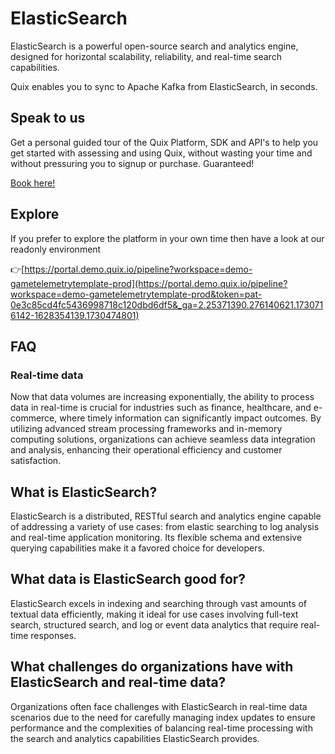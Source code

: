 <!--[tech-name]-->
# ElasticSearch

<!--[blurb-about-tech]-->
ElasticSearch is a powerful open-source search and analytics engine, designed for horizontal scalability, reliability, and real-time search capabilities.

Quix enables you to sync to Apache Kafka <span id="to_or_from">from</span> <span id="techname">ElasticSearch</span>, in seconds.

## Speak to us

Get a personal guided tour of the Quix Platform, SDK and API's to help you get started with assessing and using Quix, without wasting your time and without pressuring you to signup or purchase. Guaranteed!

[Book here!](https://share.hsforms.com/1iW0TmZzKQMChk0lxd_tGiw4yjw2?__hstc=175542013.19c333c2ae8002be5fbc6a17a447e442.1730474801833.1730474801833.1730716142494.2&__hssc=175542013.2.1730716142494&__hsfp=3927774151)

## Explore

If you prefer to explore the platform in your own time then have a look at our readonly environment

👉[https://portal.demo.quix.io/pipeline?workspace=demo-gametelemetrytemplate-prod](https://portal.demo.quix.io/pipeline?workspace=demo-gametelemetrytemplate-prod&token=pat-0e3c85cd4fc5436998718c120dbd6df5&_ga=2.25371390.276140621.1730716142-1628354139.1730474801)

## FAQ

### Real-time data

Now that data volumes are increasing exponentially, the ability to process data in real-time is crucial for industries such as finance, healthcare, and e-commerce, where timely information can significantly impact outcomes. By utilizing advanced stream processing frameworks and in-memory computing solutions, organizations can achieve seamless data integration and analysis, enhancing their operational efficiency and customer satisfaction.

## What is <span id="techname">ElasticSearch</span>?

<!--[tech-seo-text]-->
ElasticSearch is a distributed, RESTful search and analytics engine capable of addressing a variety of use cases: from elastic searching to log analysis and real-time application monitoring. Its flexible schema and extensive querying capabilities make it a favored choice for developers.

## What data is <span id="techname">ElasticSearch</span> good for?

<!--[tech-data-seo-text]-->
ElasticSearch excels in indexing and searching through vast amounts of textual data efficiently, making it ideal for use cases involving full-text search, structured search, and log or event data analytics that require real-time responses.

## What challenges do organizations have with <span id="techname">ElasticSearch</span> and real-time data?

<!--[tech-challenges-seo-text]-->
Organizations often face challenges with ElasticSearch in real-time data scenarios due to the need for carefully managing index updates to ensure performance and the complexities of balancing real-time processing with the search and analytics capabilities ElasticSearch provides.